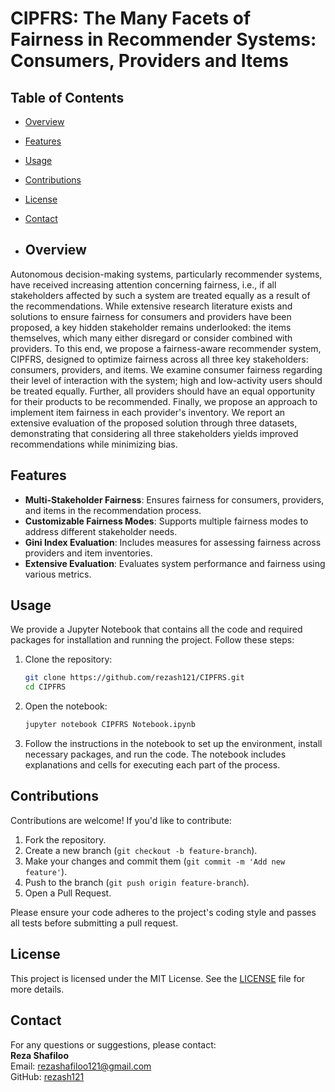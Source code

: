 # **CIPFRS: The Many Facets of Fairness in Recommender Systems: Consumers, Providers and Items**

## **Table of Contents**
- [Overview](#overview)
- [Features](#features)
- [Usage](#usage)
- [Contributions](#contributions)
- [License](#license)
- [Contact](#contact)

- ## **Overview**
Autonomous decision-making systems, particularly recommender systems, have received increasing attention concerning fairness, i.e., if all stakeholders affected by such a system are treated equally as a result of the recommendations. While extensive research literature exists and solutions to ensure fairness for consumers and providers have been proposed, a key hidden stakeholder remains underlooked: the items themselves, which many either disregard or consider combined with providers. To this end, we propose a fairness-aware recommender system, CIPFRS, designed to optimize fairness across all three key stakeholders: consumers, providers, and items. We examine 
consumer fairness regarding their level of interaction with the system; high and low-activity users should be treated equally. Further, all providers should have an equal opportunity for their products to be recommended. Finally, we propose an approach to implement item fairness in each provider's inventory. We report an extensive evaluation of the proposed solution through three datasets, demonstrating that considering all three stakeholders yields improved recommendations while minimizing bias.


## **Features**

- **Multi-Stakeholder Fairness**: Ensures fairness for consumers, providers, and items in the recommendation process.
- **Customizable Fairness Modes**: Supports multiple fairness modes to address different stakeholder needs.
- **Gini Index Evaluation**: Includes measures for assessing fairness across providers and item inventories.
- **Extensive Evaluation**: Evaluates system performance and fairness using various metrics.
  
## **Usage**

We provide a Jupyter Notebook that contains all the code and required packages for installation and running the project. Follow these steps:

1. Clone the repository:
   ```bash
   git clone https://github.com/rezash121/CIPFRS.git
   cd CIPFRS
   ```

2. Open the notebook:
   ```bash
   jupyter notebook CIPFRS Notebook.ipynb
   ```

3. Follow the instructions in the notebook to set up the environment, install necessary packages, and run the code. The notebook includes explanations and cells for executing each part of the process.


## **Contributions**

Contributions are welcome! If you'd like to contribute:
1. Fork the repository.
2. Create a new branch (`git checkout -b feature-branch`).
3. Make your changes and commit them (`git commit -m 'Add new feature'`).
4. Push to the branch (`git push origin feature-branch`).
5. Open a Pull Request.

Please ensure your code adheres to the project's coding style and passes all tests before submitting a pull request.

## **License**

This project is licensed under the MIT License. See the [LICENSE](LICENSE) file for more details.

## **Contact**

For any questions or suggestions, please contact:  
**Reza Shafiloo**  
Email: [rezashafiloo121@gmail.com](mailto:rezashafiloo121@gmail.com)  
GitHub: [rezash121](https://github.com/rezash121)
